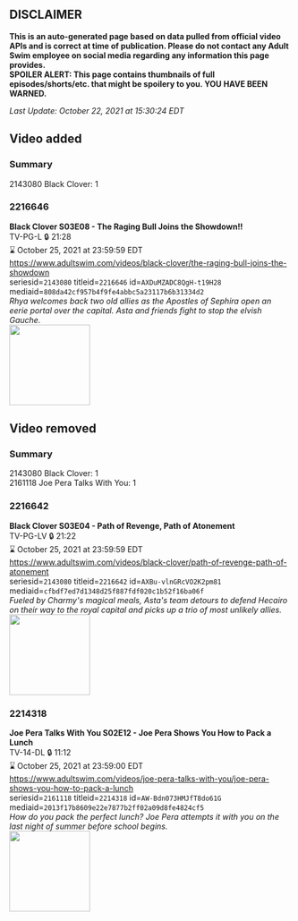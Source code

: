 ## DISCLAIMER
**This is an auto-generated page based on data pulled from official video APIs and is correct at time of publication. Please do not contact any Adult Swim employee on social media regarding any information this page provides.**  
**SPOILER ALERT: This page contains thumbnails of full episodes/shorts/etc. that might be spoilery to you. YOU HAVE BEEN WARNED.**  

_Last Update: October 22, 2021 at 15:30:24 EDT_
## Video added
### Summary
2143080 Black Clover: 1  
### 2216646
**Black Clover S03E08 - The Raging Bull Joins the Showdown!!**  
TV-PG-L 🔒 21:28  
⌛ October 25, 2021 at 23:59:59 EDT  
https://www.adultswim.com/videos/black-clover/the-raging-bull-joins-the-showdown  
seriesid=`2143080` titleid=`2216646` id=`AXDuMZADC8QgH-t19H28` mediaid=`808da42cf957b4f9fe4abbc5a23117b6b31334d2`  
_Rhya welcomes back two old allies as the Apostles of Sephira open an eerie portal over the capital. Asta and friends fight to stop the elvish Gauche._  
<a href="https://media.cdn.adultswim.com/uploads/20200318/thumbnails/2_20318119455-BlackClover_110.jpg"><img src="https://media.cdn.adultswim.com/uploads/20200318/thumbnails/2_20318119455-BlackClover_110.jpg" height="144px" /></a>
## Video removed
### Summary
2143080 Black Clover: 1  
2161118 Joe Pera Talks With You: 1  
### 2216642
**Black Clover S03E04 - Path of Revenge, Path of Atonement**  
TV-PG-LV 🔒 21:22  
⌛ October 25, 2021 at 23:59:59 EDT  
https://www.adultswim.com/videos/black-clover/path-of-revenge-path-of-atonement  
seriesid=`2143080` titleid=`2216642` id=`AXBu-vlnGRcVO2K2pm81` mediaid=`cfbdf7ed7d1348d25f887fdf020c1b52f16ba06f`  
_Fueled by Charmy's magical meals, Asta's team detours to defend Hecairo on their way to the royal capital and picks up a trio of most unlikely allies._  
<a href="https://media.cdn.adultswim.com/uploads/20200224/thumbnails/2_202241043429-BlackClover_106.jpg"><img src="https://media.cdn.adultswim.com/uploads/20200224/thumbnails/2_202241043429-BlackClover_106.jpg" height="144px" /></a>
### 2214318
**Joe Pera Talks With You S02E12 - Joe Pera Shows You How to Pack a Lunch**  
TV-14-DL 🔒 11:12  
⌛ October 25, 2021 at 23:59:00 EDT  
https://www.adultswim.com/videos/joe-pera-talks-with-you/joe-pera-shows-you-how-to-pack-a-lunch  
seriesid=`2161118` titleid=`2214318` id=`AW-Bdn073HMJfT8do61G` mediaid=`2013f17b8609e22e7877b2ff02a09d8fe4824cf5`  
_How do you pack the perfect lunch? Joe Pera attempts it with you on the last night of summer before school begins._  
<a href="https://media.cdn.adultswim.com/uploads/20200107/thumbnails/2_20171423399-joeperatalks_213_dup-20191212.jpg"><img src="https://media.cdn.adultswim.com/uploads/20200107/thumbnails/2_20171423399-joeperatalks_213_dup-20191212.jpg" height="144px" /></a>
